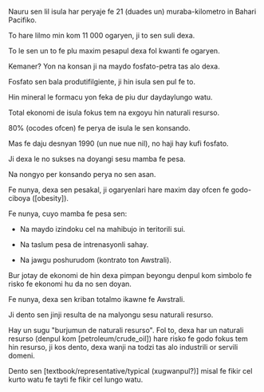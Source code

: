 Nauru sen lil isula har peryaje fe 21 (duades un) muraba-kilometro in Bahari Pacifiko.

To hare lilmo min kom 11 000 ogaryen, ji to sen suli dexa.

To le sen un to fe plu maxim pesapul dexa fol kwanti fe ogaryen.

Kemaner? Yon na konsan ji na maydo fosfato-petra tas alo dexa.

Fosfato sen bala produtifilgiente, ji hin isula sen pul fe to.

Hin mineral le formacu yon feka de piu dur daydaylungo watu.

Total ekonomi de isula fokus tem na exgoyu hin naturali resurso.

80% (ocodes ofcen) fe perya de isula le sen konsando.

Mas fe daju desnyan 1990 (un nue nue nil), no haji hay kufi fosfato.

Ji dexa le no sukses na doyangi sesu mamba fe pesa.

Na nongyo per konsando perya no sen asan.

Fe nunya, dexa sen pesakal, ji ogaryenlari hare maxim day ofcen fe godo-ciboya ([obesity]).

Fe nunya, cuyo mamba fe pesa sen:

- Na maydo izindoku cel na mahibujo in teritorili sui.

- Na taslum pesa de intrenasyonli sahay.

- Na jawgu poshurudom (kontrato ton Awstrali).

Bur jotay de ekonomi de hin dexa pimpan beyongu denpul kom simbolo fe risko fe ekonomi hu da no sen doyan.

Fe nunya, dexa sen kriban totalmo ikawne fe Awstrali.

Ji dento sen jinji resulta de na malyongu sesu naturali resurso.

Hay un sugu "burjumun de naturali resurso". Fol to, dexa har un naturali resurso (denpul kom [petroleum/crude_oil]) hare risko fe godo fokus tem hin resurso, ji kos dento, dexa wanji na todzi tas alo industrili or servili domeni.

Dento sen [textbook/representative/typical (xugwanpul?)] misal fe fikir cel kurto watu fe tayti fe fikir cel lungo watu.